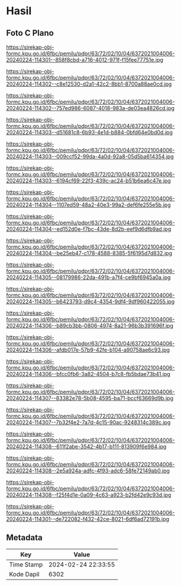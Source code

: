 # Hasil

## Foto C Plano

https://sirekap-obj-formc.kpu.go.id/6fbc/pemilu/pdpr/63/72/02/10/04/6372021004006-20240224-114301--858f8cbd-a716-4012-971f-f15fee77751e.jpg

https://sirekap-obj-formc.kpu.go.id/6fbc/pemilu/pdpr/63/72/02/10/04/6372021004006-20240224-114302--c8e12530-d2a1-42c2-8bb1-8700a88ae0cd.jpg

https://sirekap-obj-formc.kpu.go.id/6fbc/pemilu/pdpr/63/72/02/10/04/6372021004006-20240224-114302--757ed986-6087-4018-983a-de03ea4826cd.jpg

https://sirekap-obj-formc.kpu.go.id/6fbc/pemilu/pdpr/63/72/02/10/04/6372021004006-20240224-114303--d51681c8-6b93-4e1d-b884-0bfd64e0bd0d.jpg

https://sirekap-obj-formc.kpu.go.id/6fbc/pemilu/pdpr/63/72/02/10/04/6372021004006-20240224-114303--009ccf52-99da-4a0d-92a8-05d5ba614354.jpg

https://sirekap-obj-formc.kpu.go.id/6fbc/pemilu/pdpr/63/72/02/10/04/6372021004006-20240224-114303--6194cf69-22f3-439c-ac24-b51b6ea6c47e.jpg

https://sirekap-obj-formc.kpu.go.id/6fbc/pemilu/pdpr/63/72/02/10/04/6372021004006-20240224-114304--1107ed59-48a2-40e3-99a2-def6fe255e5b.jpg

https://sirekap-obj-formc.kpu.go.id/6fbc/pemilu/pdpr/63/72/02/10/04/6372021004006-20240224-114304--ed152d0e-f7bc-43de-8d2b-eef9d6dfb9ad.jpg

https://sirekap-obj-formc.kpu.go.id/6fbc/pemilu/pdpr/63/72/02/10/04/6372021004006-20240224-114304--be25eb47-c178-4588-8385-5f6195d7d832.jpg

https://sirekap-obj-formc.kpu.go.id/6fbc/pemilu/pdpr/63/72/02/10/04/6372021004006-20240224-114305--08179986-22da-491b-a7f4-ce9bf6945a0a.jpg

https://sirekap-obj-formc.kpu.go.id/6fbc/pemilu/pdpr/63/72/02/10/04/6372021004006-20240224-114305--b6423793-d9c4-4354-9df4-9df960422055.jpg

https://sirekap-obj-formc.kpu.go.id/6fbc/pemilu/pdpr/63/72/02/10/04/6372021004006-20240224-114306--b89cb3bb-0806-4974-8a21-96b3b391696f.jpg

https://sirekap-obj-formc.kpu.go.id/6fbc/pemilu/pdpr/63/72/02/10/04/6372021004006-20240224-114306--afdb017e-57b9-42fe-b104-a90758ae6c93.jpg

https://sirekap-obj-formc.kpu.go.id/6fbc/pemilu/pdpr/63/72/02/10/04/6372021004006-20240224-114306--bfcc0fb6-3a82-4504-b7c8-fb5bdae73b41.jpg

https://sirekap-obj-formc.kpu.go.id/6fbc/pemilu/pdpr/63/72/02/10/04/6372021004006-20240224-114307--83382e78-5b08-4595-ba71-bccf63669d9b.jpg

https://sirekap-obj-formc.kpu.go.id/6fbc/pemilu/pdpr/63/72/02/10/04/6372021004006-20240224-114307--7b32f4e2-7a7d-4c15-90ac-9248314c389c.jpg

https://sirekap-obj-formc.kpu.go.id/6fbc/pemilu/pdpr/63/72/02/10/04/6372021004006-20240224-114308--611f2abe-3542-4b17-b111-813909f6e984.jpg

https://sirekap-obj-formc.kpu.go.id/6fbc/pemilu/pdpr/63/72/02/10/04/6372021004006-20240224-114308--2e5a924a-adfc-4f93-adc6-58fe72149ab0.jpg

https://sirekap-obj-formc.kpu.go.id/6fbc/pemilu/pdpr/63/72/02/10/04/6372021004006-20240224-114308--f25f4d1e-0a09-4c63-a923-b2fd42e9c93d.jpg

https://sirekap-obj-formc.kpu.go.id/6fbc/pemilu/pdpr/63/72/02/10/04/6372021004006-20240224-114301--de722082-f432-42ce-8021-6df6ad72191b.jpg


## Metadata

| Key        | Value               |
| ---------- | ------------------- |
| Time Stamp | 2024-02-24 22:33:55 |
| Kode Dapil | 6302                |




